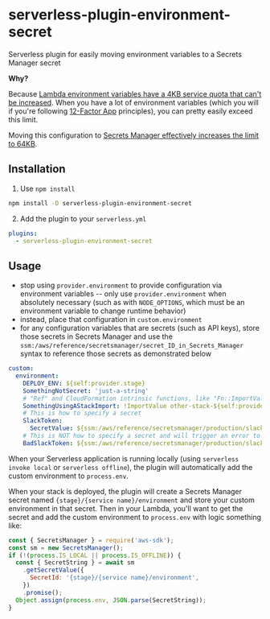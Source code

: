 # serverless-plugin-environment-secret

Serverless plugin for easily moving environment variables to a Secrets Manager secret

**Why?**

Because [Lambda environment variables have a 4KB service quota that can't be increased](https://repost.aws/knowledge-center/lambda-environment-variable-size). When you have a lot of environment variables (which you will if you're following [12-Factor App](https://12factor.net/config) principles), you can pretty easily exceed this limit.

Moving this configuration to [Secrets Manager effectively increases the limit to 64KB](https://docs.aws.amazon.com/secretsmanager/latest/userguide/reference_limits.html).

## Installation

1. Use `npm install`

```sh
npm install -D serverless-plugin-environment-secret
```

2. Add the plugin to your `serverless.yml`

```yaml
plugins:
  - serverless-plugin-environment-secret
```

## Usage

- stop using `provider.environment` to provide configuration via environment variables -- only use `provider.environment` when absolutely necessary (such as with `NODE_OPTIONS`, which must be an environment variable to change runtime behavior)
- instead, place that configuration in `custom.environment`
- for any configuration variables that are secrets (such as API keys), store those secrets in Secrets Manager and use the `ssm:/aws/reference/secretsmanager/secret_ID_in_Secrets_Manager` syntax to reference those secrets as demonstrated below

```yaml
custom:
  environment:
    DEPLOY_ENV: ${self:provider.stage}
    SomethingNotSecret: 'just-a-string'
    # "Ref" and CloudFormation intrinsic functions, like "Fn::ImportValue" for stack imports, can be used
    SomethingUsingAStackImport: !ImportValue other-stack-${self:provider.stage}-export
    # This is how to specify a secret
    SlackToken:
      SecretValue: ${ssm:/aws/reference/secretsmanager/production/slack/accessToken}
    # This is NOT how to specify a secret and will trigger an error to prevent leaking the secret
    BadSlackToken: ${ssm:/aws/reference/secretsmanager/production/slack/accessToken}
```

When your Serverless application is running locally (using `serverless invoke local` or `serverless offline`), the plugin will automatically add the custom environment to `process.env`.

When your stack is deployed, the plugin will create a Secrets Manager secret named `{stage}/{service name}/environment` and store your custom environment in that secret. Then in your Lambda, you'll want to get the secret and add the custom environment to `process.env` with logic something like:

```js
const { SecretsManager } = require('aws-sdk');
const sm = new SecretsManager();
if (!(process.IS_LOCAL || process.IS_OFFLINE)) {
  const { SecretString } = await sm
    .getSecretValue({
      SecretId: '{stage}/{service name}/environment',
    })
    .promise();
  Object.assign(process.env, JSON.parse(SecretString));
}
```
